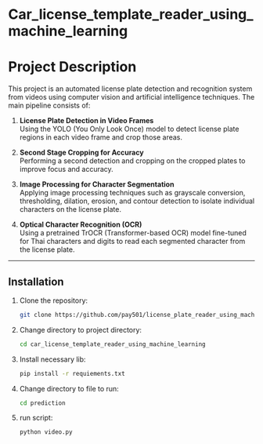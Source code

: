 # Car_license_template_reader_using_machine_learning

# Project Description

This project is an automated license plate detection and recognition system from videos using computer vision and artificial intelligence techniques. The main pipeline consists of:

1. **License Plate Detection in Video Frames**  
   Using the YOLO (You Only Look Once) model to detect license plate regions in each video frame and crop those areas.

2. **Second Stage Cropping for Accuracy**  
   Performing a second detection and cropping on the cropped plates to improve focus and accuracy.

3. **Image Processing for Character Segmentation**  
   Applying image processing techniques such as grayscale conversion, thresholding, dilation, erosion, and contour detection to isolate individual characters on the license plate.

4. **Optical Character Recognition (OCR)**  
   Using a pretrained TrOCR (Transformer-based OCR) model fine-tuned for Thai characters and digits to read each segmented character from the license plate.

---

## Installation

1. Clone the repository:

   ```bash
   git clone https://github.com/pay501/license_plate_reader_using_machine_learning.git
   
2. Change directory to project directory:

   ```bash
   cd car_license_template_reader_using_machine_learning
   
3. Install necessary lib:

   ```bash
   pip install -r requiements.txt

4. Change directory to file to  run:

   ```bash
   cd prediction

5. run script:

   ```bash
   python video.py

